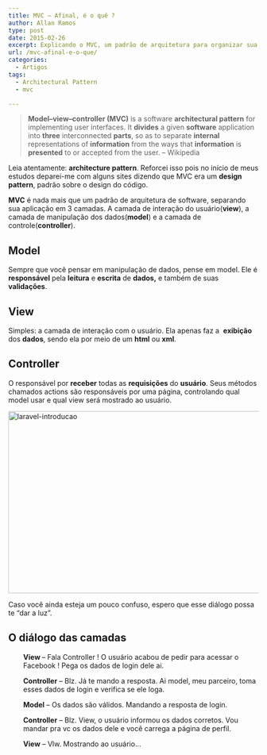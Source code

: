 ```yaml
---
title: MVC – Afinal, é o quê ?
author: Allan Ramos
type: post
date: 2015-02-26
excerpt: Explicando o MVC, um padrão de arquitetura para organizar sua aplicação.
url: /mvc-afinal-e-o-que/
categories:
  - Artigos
tags:
  - Architectural Pattern
  - mvc

---
```

> **Model–view–controller (MVC)** is a software **architectural pattern** for implementing user interfaces. It **divides** a given **software** application into **three** interconnected **parts**, so as to separate **internal** representations of **information** from the ways that **information** is **presented** to or accepted from the user. &#8211; Wikipedia

Leia atentamente:  **architecture pattern**. Reforcei isso pois no início de meus estudos deparei-me com alguns sites dizendo que MVC era um **design pattern**, padrão sobre o design do código.

**MVC** é nada mais que um padrão de arquitetura de software, separando sua aplicação em 3 camadas. A camada de interação do usuário(**view**), a camada de manipulação dos dados(**model**) e a camada de controle(**controller**).

## Model

Sempre que você pensar em manipulação de dados, pense em model. Ele é **responsável** pela **leitura** e **escrita** de **dados,** e também de suas **validações**.

## View

Simples: a camada de interação com o usuário. Ela apenas faz a  **exibição** dos **dados**, sendo ela por meio de um **html** ou **xml**.

## Controller

O responsável por **receber** todas as **requisições** do **usuário**. Seus métodos chamados actions são responsáveis por uma página, controlando qual model usar e qual view será mostrado ao usuário.

[<img class="aligncenter size-full wp-image-47324" src="http://tableless.com.br/uploads/2015/02/laravel-introducao.jpg" alt="laravel-introducao" width="505" height="367" srcset="uploads/2015/02/laravel-introducao.jpg 505w, uploads/2015/02/laravel-introducao-191x139.jpg 191w, uploads/2015/02/laravel-introducao-400x291.jpg 400w" sizes="(max-width: 505px) 100vw, 505px" />][1]

Caso você ainda esteja um pouco confuso, espero que esse diálogo possa te &#8220;dar a luz&#8221;.

## O diálogo das camadas

<p style="padding-left: 30px">
  <strong>View </strong>&#8211; Fala Controller ! O usuário acabou de pedir para acessar o Facebook ! Pega os dados de login dele ai.
</p>

<p style="padding-left: 30px">
  <strong>Controller</strong> &#8211; Blz. Já te mando a resposta. Ai model, meu parceiro, toma esses dados de login e verifica se ele loga.
</p>

<p style="padding-left: 30px">
  <strong>Model</strong> &#8211; Os dados são válidos. Mandando a resposta de login.
</p>

<p style="padding-left: 30px">
  <strong>Controller</strong> &#8211; Blz. View, o usuário informou os dados corretos. Vou mandar pra vc os dados dele e você carrega a página de perfil.
</p>

<p style="padding-left: 30px">
  <strong>View</strong> &#8211; Vlw. Mostrando ao usuário&#8230;
</p>

 [1]: http://tableless.com.br/uploads/2015/02/laravel-introducao.jpg